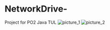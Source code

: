 # NetworkDrive-
Project for PO2 Java TUL
![picture_1](https://i.postimg.cc/Prf3G3xs/2019-07-09-14h46-54.png)
![picture_2](https://postimg.cc/GHyPQsjr.png)


